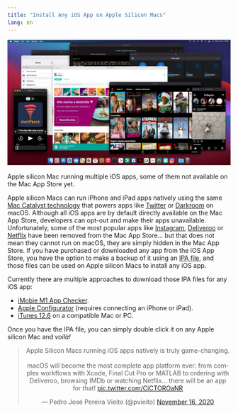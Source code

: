 ```yaml
---
title: "Install Any iOS App on Apple Silicon Macs"
lang: en
---
```


![iOS apps on Apple silicon Mac](/media/2020/11/ios-apps-apple-silicon.jpg)
<figcaption>Apple silicon Mac running multiple iOS apps, some of them not available on the Mac App Store yet.</figcaption>

Apple silicon Macs can run iPhone and iPad apps natively using the same [Mac Catalyst technology](https://developer.apple.com/mac-catalyst/) that powers apps like [Twitter](https://apps.apple.com/es/app/twitter/id1482454543?mt=12) or [Darkroom](https://apps.apple.com/es/app/darkroom-editor-de-foto-v%C3%ADdeo/id953286746) on macOS. Although all iOS apps are by default directly available on the Mac App Store, developers can opt-out and make their apps unavailable. Unfortunately, some of the most popular apps like [Instagram](https://apps.apple.com/es/app/instagram/id389801252), [Deliveroo](https://apps.apple.com/es/app/deliveroo-comida-a-domicilio/id1001501844) or [Netflix](https://apps.apple.com/es/app/netflix/id363590051) have been removed from the Mac App Store… but that does not mean they cannot run on macOS, they are simply hidden in the Mac App Store. If you have purchased or downloaded any app from the iOS App Store, you have the option to make a backup of it using an [IPA file](https://en.wikipedia.org/wiki/.ipa), and those files can be used on Apple silicon Macs to install any iOS app.

Currently there are multiple approaches to download those IPA files for any iOS app:

- [iMobie M1 App Checker](https://www.imobie.com/m1-app-checker/).
- [Apple Configurator](https://medium.com/@b0661064248/how-can-i-get-ipa-of-any-app-which-is-available-on-app-store-3a403be7b028) (requires connecting an iPhone or iPad).
- [iTunes 12.6](https://support.apple.com/es_ES/downloads/itunes) on a compatible Mac or PC.

Once you have the IPA file, you can simply double click it on any Apple silicon Mac and _voilà!_

<center>
<blockquote class="twitter-tweet" data-dnt="true"><p lang="en" dir="ltr">Apple Silicon Macs running iOS apps natively is truly game-changing.<br><br>macOS will become the most complete app platform ever: from complex workflows with Xcode, Final Cut Pro or MATLAB to ordering with Deliveroo, browsing IMDb or watching Netflix… there will be an app for that! <a href="https://t.co/CiCTOROaNR">pic.twitter.com/CiCTOROaNR</a></p>&mdash; Pedro José Pereira Vieito (@pvieito) <a href="https://twitter.com/pvieito/status/1328397045032497154?ref_src=twsrc%5Etfw">November 16, 2020</a></blockquote> <script async src="https://platform.twitter.com/widgets.js" charset="utf-8"></script>
</center>
